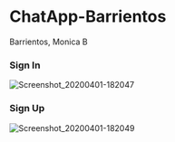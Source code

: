 # ChatApp-Barrientos
Barrientos, Monica B

### Sign In

![Screenshot_20200401-182047](https://user-images.githubusercontent.com/56833381/78126874-c848c880-7445-11ea-87c0-fae182ce3992.jpg)

### Sign Up

![Screenshot_20200401-182049](https://user-images.githubusercontent.com/56833381/78126912-d4cd2100-7445-11ea-9b8e-3619a7aff4a9.jpg)
